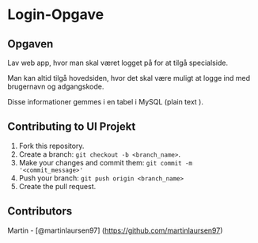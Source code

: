 # Login-Opgave

## Opgaven
Lav web app, hvor man skal været logget på for at tilgå specialside.

Man kan altid tilgå hovedsiden, hvor det skal være muligt at logge ind med brugernavn og adgangskode.

Disse informationer gemmes i en tabel i MySQL (plain text ).

## Contributing to UI Projekt
1. Fork this repository.
2. Create a branch: `git checkout -b <branch_name>`.
3. Make your changes and commit them: `git commit -m '<commit_message>'`
4. Push your branch: `git push origin <branch_name>`
5. Create the pull request.

## Contributors
Martin - [@martinlaursen97] (https://github.com/martinlaursen97)

